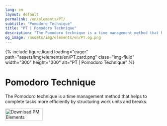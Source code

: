 ```yaml
---
lang: en
layout: default
permalink: /en/elements/PT/
subtitle: "Pomodoro Technique"
title: "PT | Pomodoro Technique"
description: "The Pomodoro technique is a time management method that helps to complete tasks more efficiently by structuring work units and breaks."
og_image: /assets/img/elements/en/PT.og.png
---
```


{% include figure.liquid loading="eager" path="assets/img/elements/en/PT.card.png" class="img-fluid" width="300" height="300" alt="PT | Pomodoro Technique" %}

# Pomodoro Technique

The Pomodoro technique is a time management method that helps to complete tasks more efficiently by structuring work units and breaks.

<a href="https://apps.apple.com/app/apple-store/id6738084498?pt=127441684&ct=website&mt=8">
  <img src="{{ "assets/img/en/appstore.png" | relative_url }}" width="120" height="40" alt="Download PM Elements">
</a>

